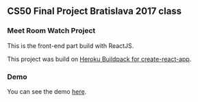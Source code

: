 ## CS50 Final Project Bratislava 2017 class
### Meet Room Watch Project

This is the front-end part build with ReactJS.

This project was build on [Heroku Buildpack for create-react-app](https://github.com/mars/create-react-app-buildpack).

### Demo

You can see the demo [here](https://campus0100rooms.herokuapp.com/).
